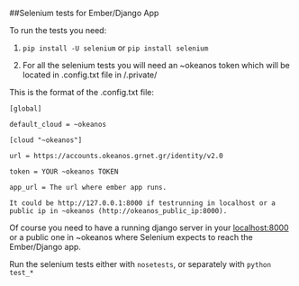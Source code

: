  ##Selenium tests for Ember/Django App

To run the tests you need:

1. `pip install -U selenium` or `pip install selenium`

2. For all the selenium tests you will need an ~okeanos token which will be located in .config.txt file in <projectroot>/.private/ 

This is the format of the .config.txt file:

	[global]

	default_cloud = ~okeanos

	[cloud "~okeanos"]

	url = https://accounts.okeanos.grnet.gr/identity/v2.0
	
	token = YOUR ~okeanos TOKEN
	
	app_url = The url where ember app runs. 
	
	It could be http://127.0.0.1:8000 if testrunning in localhost or a public ip in ~okeanos (http://okeanos_public_ip:8000).

Of course you need to have a running django server in your [localhost:8000](localhost:8000) or a public one in ~okeanos where Selenium expects to reach the Ember/Django app.

Run the selenium tests either with `nosetests`, or separately with `python test_*`


